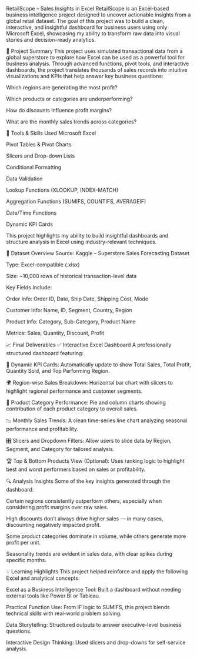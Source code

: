 RetailScope – Sales Insights in Excel
RetailScope is an Excel-based business intelligence project designed to uncover actionable insights from a global retail dataset. The goal of this project was to build a clean, interactive, and insightful dashboard for business users using only Microsoft Excel, showcasing my ability to transform raw data into visual stories and decision-ready analytics.

🧠 Project Summary
This project uses simulated transactional data from a global superstore to explore how Excel can be used as a powerful tool for business analysis. Through advanced functions, pivot tools, and interactive dashboards, the project translates thousands of sales records into intuitive visualizations and KPIs that help answer key business questions:

Which regions are generating the most profit?

Which products or categories are underperforming?

How do discounts influence profit margins?

What are the monthly sales trends across categories?

🔧 Tools & Skills Used
Microsoft Excel

Pivot Tables & Pivot Charts

Slicers and Drop-down Lists

Conditional Formatting

Data Validation

Lookup Functions (XLOOKUP, INDEX-MATCH)

Aggregation Functions (SUMIFS, COUNTIFS, AVERAGEIF)

Date/Time Functions

Dynamic KPI Cards

This project highlights my ability to build insightful dashboards and structure analysis in Excel using industry-relevant techniques.

📁 Dataset Overview
Source: Kaggle – Superstore Sales Forecasting Dataset

Type: Excel-compatible (.xlsx)

Size: ~10,000 rows of historical transaction-level data

Key Fields Include:

Order Info: Order ID, Date, Ship Date, Shipping Cost, Mode

Customer Info: Name, ID, Segment, Country, Region

Product Info: Category, Sub-Category, Product Name

Metrics: Sales, Quantity, Discount, Profit

📈 Final Deliverables
✅ Interactive Excel Dashboard
A professionally structured dashboard featuring:

📌 Dynamic KPI Cards:
Automatically update to show Total Sales, Total Profit, Quantity Sold, and Top Performing Region.

🌍 Region-wise Sales Breakdown:
Horizontal bar chart with slicers to highlight regional performance and customer segments.

🛒 Product Category Performance:
Pie and column charts showing contribution of each product category to overall sales.

📉 Monthly Sales Trends:
A clean time-series line chart analyzing seasonal performance and profitability.

🎛️ Slicers and Dropdown Filters:
Allow users to slice data by Region, Segment, and Category for tailored analysis.

🏆 Top & Bottom Products View (Optional):
Uses ranking logic to highlight best and worst performers based on sales or profitability.

🔍 Analysis Insights
Some of the key insights generated through the dashboard:

Certain regions consistently outperform others, especially when considering profit margins over raw sales.

High discounts don’t always drive higher sales — in many cases, discounting negatively impacted profit.

Some product categories dominate in volume, while others generate more profit per unit.

Seasonality trends are evident in sales data, with clear spikes during specific months.

💡 Learning Highlights
This project helped reinforce and apply the following Excel and analytical concepts:

Excel as a Business Intelligence Tool: Built a dashboard without needing external tools like Power BI or Tableau.

Practical Function Use: From IF logic to SUMIFS, this project blends technical skills with real-world problem solving.

Data Storytelling: Structured outputs to answer executive-level business questions.

Interactive Design Thinking: Used slicers and drop-downs for self-service analysis.

